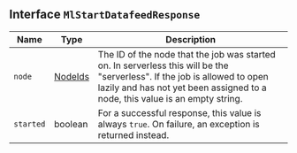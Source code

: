 ## Interface `MlStartDatafeedResponse`

| Name | Type | Description |
| - | - | - |
| `node` | [NodeIds](./NodeIds.md) | The ID of the node that the job was started on. In serverless this will be the "serverless". If the job is allowed to open lazily and has not yet been assigned to a node, this value is an empty string. |
| `started` | boolean | For a successful response, this value is always `true`. On failure, an exception is returned instead. |

